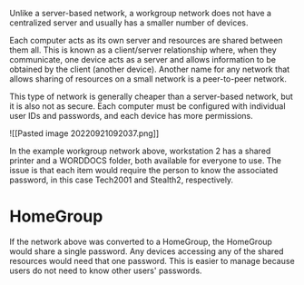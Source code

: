 Unlike a server-based network, a workgroup network does not have a centralized server and usually has a smaller number of devices.

Each computer acts as its own server and resources are shared between them all. This is known as a client/server relationship where, when they communicate, one device acts as a server and allows information to be obtained by the client (another device). Another name for any network that allows sharing of resources on a small network is a peer-to-peer network.

This type of network is generally cheaper than a server-based network, but it is also not as secure. Each computer must be configured with individual user IDs and passwords, and each device has more permissions.

![[Pasted image 20220921092037.png]]

In the example workgroup network above, workstation 2 has a shared printer and a WORDDOCS folder, both available for everyone to use. The issue is that each item would require the person to know the associated password, in this case Tech2001 and Stealth2, respectively.

# HomeGroup
If the network above was converted to a HomeGroup, the HomeGroup would share a single password. Any devices accessing any of the shared resources would need that one password. This is easier to manage because users do not need to know other users' passwords.